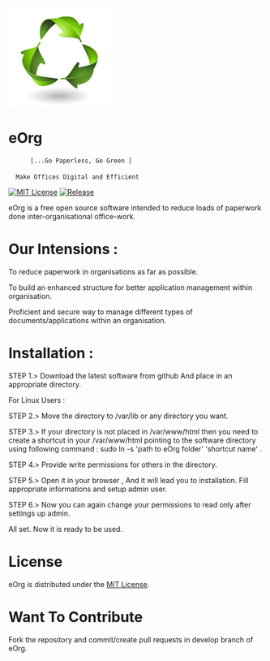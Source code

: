 ![eOrg logo](https://github.com/pkgodara/eOrg/blob/develop/image/gogreen.jpg)

#                     eOrg

          [...Go Paperless, Go Green ]

	  Make Offices Digital and Efficient

[![MIT License](https://img.shields.io/badge/license-MIT-blue.svg?style=flat)](https://github.com/pkgodara/eOrg/blob/master/LICENSE) 
[![Release](https://img.shields.io/badge/release-v2.1-green.svg)](https://github.com/pkgodara/eOrg/releases/latest)

eOrg is a free open source software intended to reduce loads of paperwork done inter-organisational office-work.


# Our Intensions :


To reduce paperwork in organisations as far as possible.

To build an enhanced structure for better application management within organisation.

Proficient and secure way to manage different types of documents/applications within an organisation.

# Installation :

STEP 1.> Download the latest software from github And place in an appropriate directory.

For Linux Users :

STEP 2.> Move the directory to /var/lib or any directory you want.

STEP 3.> If your directory is not placed in /var/www/html then you need to create a shortcut in your /var/www/html pointing to the software directory using following command : sudo ln -s 'path to eOrg folder' 'shortcut name' .

STEP 4.> Provide write permissions for others in the directory.

STEP 5.> Open it in your browser , And it will lead you to installation. Fill appropriate informations and setup admin user.

STEP 6.> Now you can again change your permissions to read only after settings up admin.

All set. Now it is ready to be used.


# License
eOrg is distributed under the [MIT License](http://opensource.org/licenses/MIT).


# Want To Contribute

Fork the repository and commit/create pull requests in develop branch of eOrg.
